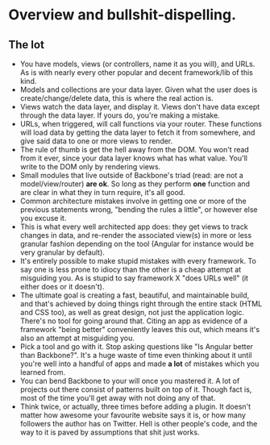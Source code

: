 # Overview and bullshit-dispelling.

## The lot

* You have models, views (or controllers, name it as you will), and URLs. As is with nearly every other popular and decent framework/lib of this kind.
* Models and collections are your data layer. Given what the user does is create/change/delete data, this is where the real action is.
* Views watch the data layer, and display it. Views don't have data except through the data layer. If yours do, you're making a mistake.
* URLs, when triggered, will call functions via your router. These functions will load data by getting the data layer to fetch it from somewhere, and give said data to one or more views to render.
* The rule of thumb is get the hell away from the DOM. You won't read from it ever, since your data layer knows what has what value. You'll write to the DOM only by rendering views.
* Small modules that live outside of Backbone's triad (read: are not a model/view/router) **are ok**. So long as they perform **one** function and are clear in what they in turn require, it's all good.
* Common architecture mistakes involve in getting one or more of the previous statements wrong, "bending the rules a little", or however else you excuse it.
* This is what every well architected app does: they get views to track changes in data, and re-render the associated view(s) in more or less granular fashion depending on the tool (Angular for instance would be very granular by default).
* It's entirely possible to make stupid mistakes with every framework. To say one is less prone to idiocy than the other is a cheap attempt at misguiding you. As is stupid to say framework X "does URLs well" (it either does or it doesn't).
* The ultimate goal is creating a fast, beautiful, and maintainable build, and that's achieved by doing things right through the entire stack (HTML and CSS too), as well as great design, not just the application logic. There's no tool for going around that. Citing an app as evidence of a framework "being better" conveniently leaves this out, which means it's also an attempt at misguiding you.
* Pick a tool and go with it. Stop asking questions like "Is Angular better than Backbone?". It's a huge waste of time even thinking about it until you're well into a handful of apps and made **a lot** of mistakes which you learned from.
* You can bend Backbone to your will once you mastered it. A lot of projects out there consist of patterns built on top of it. Though fact is, most of the time you'll get away with not doing any of that.
* Think twice, or actually, three times before adding a plugin. It doesn't matter how awesome your favourite website says it is, or how many followers the author has on Twitter. Hell is other people's code, and the way to it is paved by assumptions that shit just works.
